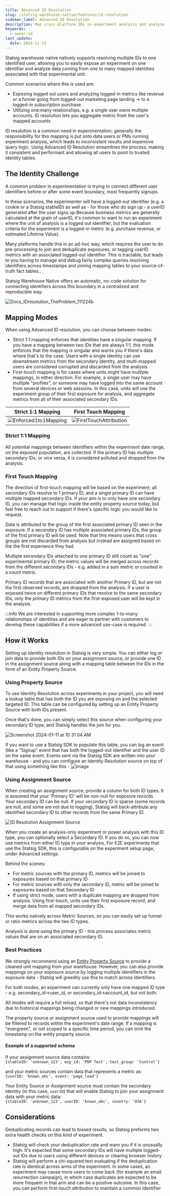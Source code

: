 ```yaml
---
title: Advanced ID Resolution
slug: /statsig-warehouse-native/features/id-resolution
sidebar_label: Advanced ID Resolution
description: Map cross-platform IDs in experiment analysis and analyze anonymous user experiments
keywords:
  - owner:vm
last_update:
  date: 2024-11-13
---
```


Statsig warehouse native natively supports resolving multiple IDs to one identified user, allowing you to easily expose an experiment on one identifier and analyze data coming from one to many mapped identities associated with that experimental unit.

Common scenarios where this is used are:

- Exposing logged out users and analyzing logged-in metrics like revenue or a funnel going from logged-out marketing page landing -> to a logged-in subscription purchase
- Utilizing one:many relationships, e.g. a single user owns multiple accounts. ID resolution lets you aggregate metric from the user's mapped accounts

ID resolution is a common need in experimentation; generally the responsibility for this mapping is put onto data users or PMs running experiment analysis, which leads to inconsistent results and expensive query logic. Using Advanced ID Resolution streamlines the process, making it consistent and performant and allowing all users to point to trusted identity tables.

## The Identity Challenge

A common problem in experimentation is trying to connect different user identifiers before or after some event boundary, most frequently signups.

In these scenarios, the experimenter will have a logged-out identifier (e.g. a cookie or a Statsig stableID) as well as - for those who do sign up - a userID generated after the user signs up.Because business metrics are generally calculated at the grain of userID, it's common to want to run an experiment where the unit of analysis is a logged out identifier, but the evaluation criteria for the experiment is a logged-in metric (e.g. purchase revenue, or estimated Lifetime Value).

Many platforms handle this in an ad-hoc way, which requires the user to do pre-processing to join and deduplicate exposures, or tagging userID metrics with an associated logged-out identifier. This is tractable, but leads to you having to manage and debug fairly complex queries resolving identifiers across timestamps and joining mapping tables to your source-of-truth fact tables..

Statsig Warehouse Native offers an automatic, no-code solution for connecting identifiers across this boundary in a centralized and reproducible way.

![Docs_IDresolution_TheProblem_111224b](https://github.com/user-attachments/assets/05cb4f49-14a2-4b51-a0e0-63f127838ce4)

## Mapping Modes

When using Advanced ID resolution, you can choose between modes:

- Strict 1:1 mapping enforces that identities have a singular mapping. If you have a mapping between two IDs that are always 1:1, this mode enforces that the mapping is singular and warns you if there's data where that's to the case. Users with a single identity can use downstream metrics from the secondary identity, and multi-mapped users are considered corrupted and discarded from the analysis
- First-touch mapping is for cases where units might have multiple mappings, in either direction. For example, a single user may have multiple "profiles", or someone may have logged into the same account from several devices or web sessions. In this case, units will use the experiment group of their first exposure for analysis, and aggregate metrics from all of their associated secondary IDs.

| Strict 1:1 Mapping                                                             | First Touch Mapping                                                                |
|--------------------------------------------------------------------------------|------------------------------------------------------------------------------------|
| ![Enforced1to1Mapping](/img/Docs_IDresolution_Enforced1to1Mapping_111324.gif)  | ![FirstTouchAttribution](/img/Docs_IDresolution_FirstTouchAttribution_111324.gif)  |



### Strict 1:1 Mapping

All potential mappings between identifiers within the experiment date range, on the exposed population, are collected. If the primary ID has multiple secondary IDs, or vice versa, it is considered polluted and dropped from the analysis.

### First Touch Mapping

The direction of first-touch mapping will be based on the experiment; all secondary IDs resolve to 1 primary ID, and a single primary ID can have multiple mapped secondary IDs. If your aim is to only have one secondary ID, you can manage that logic inside the entity property source today, but feel free to reach out to support if there's specific logic you would like to request.

Data is attributed to the group of the first associated primary ID seen in the exposure. If a secondary ID has multiple associated primary IDs, the group of the first primary ID will be used. Note that this means users that cross groups are not discarded from analysis but instead are assigned based on the the first experience they had.

Multiple secondary IDs attached to one primary ID still count as "one" experimental primary ID; the metric values will be merged across records from the different secondary IDs - e.g. added in a sum metric or counted in a count metric.

Primary ID records that are associated with another Primary ID, but are not the first observed records, are dropped from the analysis. If a user is exposed twice on different primary IDs that resolve to the same secondary IDs, only the primary ID metrics from the first-exposed user will be kept in the analysis.

:::info
We are interested in supporting more complex 1-to-many relationships of identities and are eager to partner with customers to develop these capabilities if a more advanced use-case is required.
:::

## How it Works

Setting up identity resolution in Statsig is very simple. You can either log or join data to provide both IDs on your assignment source, or provide one ID in the assignment source along with a mapping table between the IDs in the form of an Entity Property Source.

### Using Property Source

To use Identity Resolution across experiments in your project, you will need a lookup table that has both the ID you are exposing on and the selected targeted ID. This table can be configured by setting up an Entity Property Source with both IDs present.

Once that's done, you can simply select this source when configuring your secondary ID type, and Statsig handles the join for you.

![Screenshot 2024-01-11 at 10 31 04 AM](https://github.com/statsig-io/docs/assets/102695539/3fc0422d-ed96-4fe6-9e52-05e24a6cc2a2)

If you want to use a Statsig SDK to populate this table, you can log an event (like a "Signup" event that has both the logged-out identifier and the user ID on the same event. Events sent via the Statsig SDK are written into your warehouse - and you can configure an Identity Resolution source on top of that using something like this -
![image](https://github.com/statsig-io/docs/assets/31516123/6b2a3d0e-a1ad-446b-a604-43dd050f05fa)

### Using Assignment Source

When creating an assignment source, provide a column for both ID types. It is assumed that your 'Primary ID' will be non-null for exposure records. Your secondary ID can be null. If your secondary ID is sparse (some records are null, and some are not due to logging), Statsig will back-attribute any identified secondary ID to other records from the same Primary ID.

![ID Resolution Assignment Source](https://github.com/statsig-io/docs/assets/102695539/8cbdd8cc-2ea6-4bf8-a620-0428051989d1)

When you create an analysis-only experiment or power analysis with this ID type, you can optionally select a Secondary ID. If you do so, you can now use metrics from either ID type in your analysis. For E2E experiments that use the Statsig SDK, this is configurable on the experiment setup page, under Advanced settings.

Behind the scenes:

- For metric sources with the primary ID, metrics will be joined to exposures based on that primary ID
- For metric sources with only the secondary ID, metric will be joined to exposures based on that Secondary ID
- If using strict mode, users with a duplicate mapping are dropped from analysis. Using first-touch, units use their first exposure record, and merge data from all mapped secondary IDs.

This works natively across Metric Sources, so you can easily set up funnel or ratio metrics across the two ID types.

Analysis is done using the primary ID - this process associates metric values that are on an associated secondary ID.

### Best Practices

We strongly recommend using an [Entity Property Source](/statsig-warehouse-native/configuration/entity-properties) to provide a cleaned unit mapping from your warehouse. However, you can also provide mappings on your exposure source by logging multiple identifiers in the exposure data - Statsig will greedily use this to match across identifiers.

For both modes, an experiment can currently only have one mapped ID type - e.g. secondary_id->user_id, or secondary_id->account_id, but not both.

All modes will require a full reload, so that there's not data inconsistency due to historical mappings being changed or new mappings introduced.

The property source or assignment source used to provide mappings will be filtered to records within the experiment's date range. If a mapping is "evergreen", or not scoped to a specific time period, you can omit the timestamp on the entity property source.

#### Example of a supported schema

if your assignment source data contains:<br  />`{stableID: 'unknown_123', exp_id: 'PDP Test', test_group: 'Control'}`

and your metric sources contain data that represents a metric as:<br  />`{userID: 'known_abc', event: 'page_load'}`

Your Entity Source or Assignment source must contain the secondary identity (in this case, `userID`) that will enable Statsig to join your assignment data with your metric data:<br />
`{stableID: 'unknown_123', userID: 'known_abc', country: 'USA'}`

## Considerations

Deduplicating records can lead to biased results, so Statsig preforms two extra health checks on this kind of experiment.

- Statsig will check your deduplication rate and warn you if it is unusually high. It's expected that some secondary IDs will have multiple logged-out IDs due to users
  using different devices or clearing browser history
- Statsig will perform a chi-squared test evaluating if the deduplication rate is identical across arms of the experiment. In some cases, an experiment may cause more users to come back (for example an email resurrection campaign), in which case duplicates are expected to be more frequent in that arm and can be a positive outcome. In this case, you can perform first-touch attribution to maintain a common identifier
